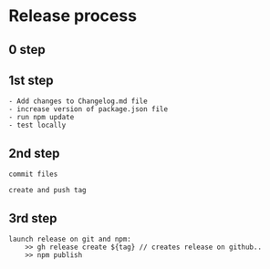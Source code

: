 

# Release process

## 0 step	

## 1st step
	
	- Add changes to Changelog.md file
	- increase version of package.json file
	- run npm update
	- test locally

## 2nd step
	
	commit files

	create and push tag

## 3rd step
	
	launch release on git and npm:
		>> gh release create ${tag} // creates release on github..
		>> npm publish